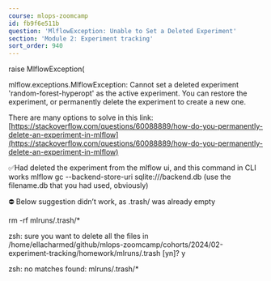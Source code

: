 ```yaml
---
course: mlops-zoomcamp
id: fb9f6e511b
question: 'MlflowException: Unable to Set a Deleted Experiment'
section: 'Module 2: Experiment tracking'
sort_order: 940
---
```


raise MlflowException(

mlflow.exceptions.MlflowException: Cannot set a deleted experiment 'random-forest-hyperopt' as the active experiment. You can restore the experiment, or permanently delete the experiment to create a new one.

There are many options to solve in this link: [https://stackoverflow.com/questions/60088889/how-do-you-permanently-delete-an-experiment-in-mlflow](https://stackoverflow.com/questions/60088889/how-do-you-permanently-delete-an-experiment-in-mlflow)

✅Had deleted the experiment from the mlflow ui, and this command in CLI works mlflow gc --backend-store-uri sqlite:///backend.db (use the filename.db that you had used, obviously)

⛔ Below suggestion didn’t work, as .trash/ was already empty

rm -rf mlruns/.trash/*

zsh: sure you want to delete all the files in /home/ellacharmed/github/mlops-zoomcamp/cohorts/2024/02-experiment-tracking/homework/mlruns/.trash [yn]? y

zsh: no matches found: mlruns/.trash/*

